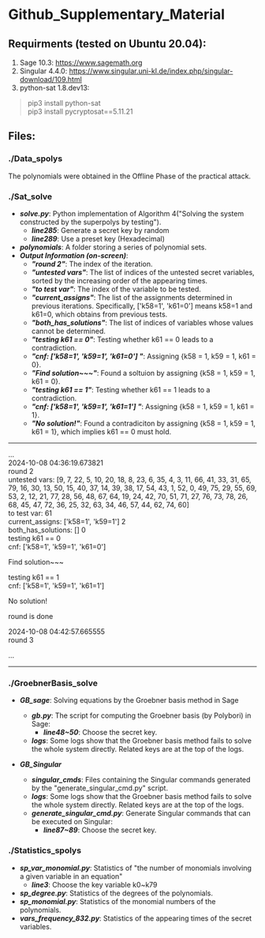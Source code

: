 # Github_Supplementary_Material

## Requirments (tested on Ubuntu 20.04):
1. Sage 10.3: https://www.sagemath.org
2. Singular 4.4.0: https://www.singular.uni-kl.de/index.php/singular-download/109.html
3. python-sat 1.8.dev13:
>pip3 install python-sat \
pip3 install pycryptosat==5.11.21



## Files:

### ./Data_spolys
The polynomials were obtained in the Offline Phase of the practical attack.

### ./Sat_solve

+ ***solve.py***: Python implementation of Algorithm 4("Solving the system constructed by the superpolys by testing").
    + ***line285***: Generate a secret key by random
    + ***line289***: Use a preset key (Hexadecimal)
+ ***polynomials***:  A folder storing a series of polynomial sets.
+ ***Output Information (on-screen)***:
    + ***"round 2"***: The index of the iteration.
    + ***"untested vars"***: The list of indices of the untested secret variables, sorted by the increasing order of the appearing times.
    + ***"to test var"***: The index of the variable to be tested.
    + ***"current_assigns"***: The list of the assignments determined in previous iterations. Specifically, ['k58=1', 'k61=0'] means k58=1 and k61=0, which obtains from previous tests.
    + ***"both_has_solutions"***: The list of indices of variables whose values cannot be determined.
    + ***"testing k61 == 0"***: Testing whether k61 == 0 leads to a contradiction.
    + ***"cnf:  ['k58=1', 'k59=1', 'k61=0'] "***: Assigning {k58 = 1, k59 = 1, k61 = 0}.
    + ***"Find solution~~~"***: Found a soltuion by assigning {k58 = 1, k59 = 1, k61 = 0}.
    + ***"testing k61 == 1"***: Testing whether k61 == 1 leads to a contradiction.
    + ***"cnf:  ['k58=1', 'k59=1', 'k61=1']  "***: Assigning {k58 = 1, k59 = 1, k61 = 1}.
    + ***"No solution!"***: Found a contradiciton by assigning {k58 = 1, k59 = 1, k61 = 1}, which implies k61 == 0 must hold.

---------------------------------------
...\
2024-10-08 04:36:19.673821\
round 2 \
untested vars:  [9, 7, 22, 5, 10, 20, 18, 8, 23, 6, 35, 4, 3, 11, 66, 41, 33, 31, 65, 79, 16, 30, 13, 50, 15, 40, 37, 14, 39, 38, 17, 54, 43, 1, 52, 0, 49, 75, 29, 55, 69, 53, 2, 12, 21, 77, 28, 56, 48, 67, 64, 19, 24, 42, 70, 51, 71, 27, 76, 73, 78, 26, 68, 45, 47, 72, 36, 25, 32, 63, 34, 46, 57, 44, 62, 74, 60]\
to test var: 61\
current_assigns:  ['k58=1', 'k59=1'] 2 \
both_has_solutions:  [] 0\
testing k61 == 0\
cnf:  ['k58=1', 'k59=1', 'k61=0'] 

Find solution~~~

testing k61 == 1\
cnf:  ['k58=1', 'k59=1', 'k61=1'] 

No solution!

round is done

2024-10-08 04:42:57.665555\
round 3

...

------------------------------

### ./GroebnerBasis_solve

+ ***GB_sage***: Solving equations by the Groebner basis method in Sage
    + ***gb.py***: The script for computing the Groebner basis (by Polybori) in Sage:
        + ***line48~50***: Choose the secret key.
    + ***logs***: Some logs show that the Groebner basis method fails to solve the whole system directly. Related keys are at the top of the logs.

+ ***GB_Singular***
    + ***singular_cmds***: Files containing the Singular commands generated by the "generate_singular_cmd.py" script.
    + ***logs***: Some logs show that the Groebner basis method fails to solve the whole system directly. Related keys are at the top of the logs.
    + ***generate_singular_cmd.py***: Generate Singular commands that can be executed on Singular:
        + ***line87~89***: Choose the secret key.

### ./Statistics_spolys
+ ***sp_var_monomial.py***: Statistics of "the number of monomials involving a given variable in an equation"
    + ***line3***: Choose the key variable k0~k79
+ ***sp_degree.py***: Statistics of the degrees of the polynomials.
+ ***sp_monomial.py***: Statistics of the monomial numbers of the polynomials.
+ ***vars_frequency_832.py***: Statistics of the appearing times of the secret variables.


